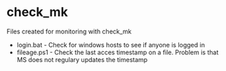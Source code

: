 # check_mk
Files created for monitoring with check_mk

  - login.bat  -  Check for windows hosts to see if anyone is logged in  
  - fileage.ps1 - Check the last acces timestamp on a file. Problem is that MS does not regulary updates the timestamp  
